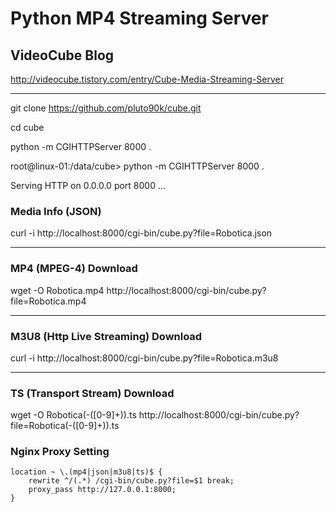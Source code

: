 Python MP4 Streaming Server
===========================

VideoCube Blog
--------------

http://videocube.tistory.com/entry/Cube-Media-Streaming-Server
* * *


git clone https://github.com/pluto90k/cube.git

cd cube

python -m CGIHTTPServer 8000 .

root@linux-01:/data/cube> python -m CGIHTTPServer 8000 .

Serving HTTP on 0.0.0.0 port 8000 ...

### Media Info (JSON)

curl -i http://localhost:8000/cgi-bin/cube.py?file=Robotica.json

* * *

### MP4 (MPEG-4) Download

wget -O Robotica.mp4 http://localhost:8000/cgi-bin/cube.py?file=Robotica.mp4

* * *

### M3U8 (Http Live Streaming) Download

curl -i http://localhost:8000/cgi-bin/cube.py?file=Robotica.m3u8

* * *

### TS (Transport Stream) Download

wget -O Robotica(-([0-9]+)).ts http://localhost:8000/cgi-bin/cube.py?file=Robotica(-([0-9]+)).ts


### Nginx Proxy Setting
	location ~ \.(mp4|json|m3u8|ts)$ {
        rewrite ^/(.*) /cgi-bin/cube.py?file=$1 break;
        proxy_pass http://127.0.0.1:8000;
    }
